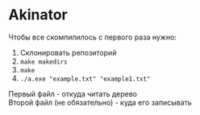 # Akinator

Чтобы все скомпилилось с первого раза нужно:
1. Склонировать репозиторий
2. ```make makedirs ```
3. ```make```
4. ```./a.exe "example.txt" "example1.txt" ```

Первый файл - откуда читать дерево<br>
Второй файл (не обязательно) - куда его записывать
